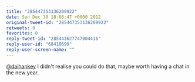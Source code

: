 ```yaml
---
title: "285447353136209922"
date: Sun Dec 30 18:08:47 +0000 2012
original-tweet-id: "285447353136209922"
retweets: 0
favorites: 0
reply-tweet-id: "285443627747004416"
reply-user-id: "68410690"
reply-user-screen-name: ""
---
```

<a href="https://twitter.com/daihankey">@daihankey</a> I didn't realise you could do that, maybe worth having a chat in the new year.
